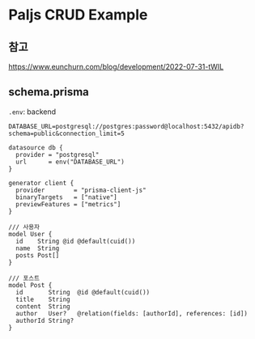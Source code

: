 # Paljs CRUD Example

## 참고

<https://www.eunchurn.com/blog/development/2022-07-31-tWIL>

## schema.prisma

`.env`: backend

```env
DATABASE_URL=postgresql://postgres:password@localhost:5432/apidb?schema=public&connection_limit=5
```

```prisma
datasource db {
  provider = "postgresql"
  url      = env("DATABASE_URL")
}

generator client {
  provider        = "prisma-client-js"
  binaryTargets   = ["native"]
  previewFeatures = ["metrics"]
}

/// 사용자
model User {
  id    String @id @default(cuid())
  name  String
  posts Post[]
}

/// 포스트
model Post {
  id       String  @id @default(cuid())
  title    String
  content  String
  author   User?   @relation(fields: [authorId], references: [id])
  authorId String?
}